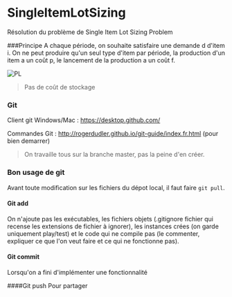 # SingleItemLotSizing
Résolution du problème de Single Item Lot Sizing Problem

###Principe
A chaque période, on souhaite satisfaire une demande d d'item i. On ne peut produire qu'un seul type d'item par période, la production d'un item a un coût p, le lancement de la production a un coût f.

![PL](http://www.sciweavers.org/tex2img.php?eq=%5Csum_%7Bt%3D0%7D%5ET%20%5Csum_%7Bi%3D0%7D%5En%20x_%7Bit%7D%20p_%7Bit%7D%20%2B%20y_%7Bit%7D%20f_%7Bit%7D%0A%0A%5Cbegin%7Balign%2A%7D%0A%5Csum_%7Bi%3D0%7D%5En%20y_%7Bit%7D%20%26%20%5Cleq%201%20%26%20%5Cforall%20t%20%5C%5C%0Ax_%7Bit%7D%20%26%20%5Cleq%20d_%7Bit%7D%20y_%7Bit%7D%20%26%20%5Cforall%20i%2Ct%20%5C%5C%0A%5Csum_%7B%20%5Ctau%20%3D%200%7D%5Et%20x_%7Bi%5Ctau%7D%20%26%20%5Cgeq%20d_%7Bit%7D%20%26%20%5Cforall%20i%2Ct%20%5C%5C%0A%26%20y_%7Bit%7D%20%5Cin%20%5C%7B0%2C1%5C%7D%2C%20x_%7Bit%7D%20%5Cgeq%200%20%26%20%5Cforall%20i%2Ct%20%5C%5C%0A%5Cend%7Balign%2A%7D&bc=White&fc=Black&im=jpg&fs=12&ff=arev&edit=0%22%20align=%22center%22%20border=%220%22%20alt=%22\sum_{t=0}^T%20\sum_{i=0}^n%20x_{it}%20p_{it}%20+%20y_{it}%20f_{it}\begin{align*}\sum_{i=0}^n%20y_{it}%20&%20\leq%201%20&%20\forall%20t%20\\x_{it}%20&%20\leq%20d_{it}%20y_{it}%20&%20\forall%20i,t%20\\\sum_{%20\tau%20=%200}^t%20x_{i\tau}%20&%20\geq%20d_{it}%20&%20\forall%20i,t%20\\&%20y_{it}%20\in%20\{0,1\},%20x_{it}%20\geq%200%20&%20\forall%20i,t%20\\\end{align*})

>Pas de coût de stockage

### Git
Client git Windows/Mac : <https://desktop.github.com/>

Commandes Git : <http://rogerdudler.github.io/git-guide/index.fr.html> (pour bien demarrer)

> On travaille tous sur la branche master, pas la peine d'en créer.

### Bon usage de git

Avant toute modification sur les fichiers du dépot local, il faut faire `git pull`.

#### Git add
On n'ajoute pas les exécutables, les fichiers objets  (.gitignore fichier qui recense les extensions de fichier à ignorer), 
les instances crées (on garde uniquement play/test) et le code qui ne compile pas (le commenter, expliquer ce que l'on veut faire et ce qui ne fonctionne pas).

#### Git commit
Lorsqu'on a fini d'implémenter une fonctionnalité

####Git push
Pour partager

